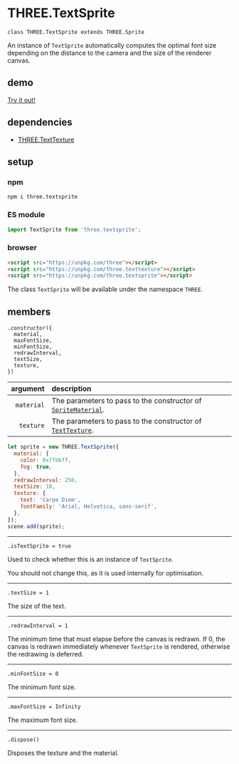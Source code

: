 # THREE.TextSprite

`class THREE.TextSprite extends THREE.Sprite`

An instance of `TextSprite` automatically computes the optimal font size depending on the distance to the camera and the size of the renderer canvas.

## demo

[Try it out!](https://seregpie.github.io/THREE.TextSprite/)

## dependencies

- [THREE.TextTexture](https://github.com/SeregPie/THREE.TextTexture)

## setup

### npm

```shell
npm i three.textsprite
```

### ES module

```javascript
import TextSprite from 'three.textsprite';
```

### browser

```html
<script src="https://unpkg.com/three"></script>
<script src="https://unpkg.com/three.texttexture"></script>
<script src="https://unpkg.com/three.textsprite"></script>
```

The class `TextSprite` will be available under the namespace `THREE`.

## members

```
.constructor({
  material,
  maxFontSize,
  minFontSize,
  redrawInterval,
  textSize,
  texture,
})
```

| argument | description |
| ---: | :--- |
| `material` | The parameters to pass to the constructor of [`SpriteMaterial`](https://threejs.org/docs/index.html#api/materials/SpriteMaterial). |
| `texture` | The parameters to pass to the constructor of [`TextTexture`](https://github.com/SeregPie/THREE.TextTexture). |

```javascript
let sprite = new THREE.TextSprite({
  material: {
    color: 0xffbbff,
    fog: true,
  },
  redrawInterval: 250,
  textSize: 10,
  texture: {
    text: 'Carpe Diem',
    fontFamily: 'Arial, Helvetica, sans-serif',
  },  
});
scene.add(sprite);
```

---

`.isTextSprite = true`

Used to check whether this is an instance of `TextSprite`.

You should not change this, as it is used internally for optimisation.

---

`.textSize = 1`

The size of the text.

---

`.redrawInterval = 1`

The minimum time that must elapse before the canvas is redrawn. If 0, the canvas is redrawn immediately whenever `TextSprite` is rendered, otherwise the redrawing is deferred.

---

`.minFontSize = 0`

The minimum font size.

---

`.maxFontSize = Infinity`

The maximum font size.

---

`.dispose()`

Disposes the texture and the material.
